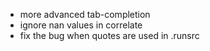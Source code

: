 - more advanced tab-completion
- ignore nan values in correlate
- fix the bug when quotes are used in .runsrc
